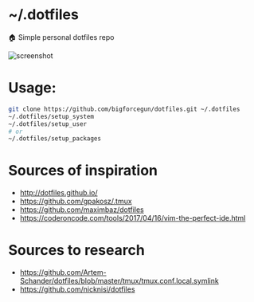 # ~/.dotfiles

🏠 Simple personal dotfiles repo

![screenshot](https://repository-images.githubusercontent.com/124951338/dc0b6500-a13e-11ea-99d1-c7fa210d9448)

# Usage:

```bash
git clone https://github.com/bigforcegun/dotfiles.git ~/.dotfiles
~/.dotfiles/setup_system
~/.dotfiles/setup_user
# or
~/.dotfiles/setup_packages
```

# Sources of inspiration

- http://dotfiles.github.io/
- https://github.com/gpakosz/.tmux
- https://github.com/maximbaz/dotfiles
- https://coderoncode.com/tools/2017/04/16/vim-the-perfect-ide.html

# Sources to research

- https://github.com/Artem-Schander/dotfiles/blob/master/tmux/tmux.conf.local.symlink
- https://github.com/nicknisi/dotfiles
